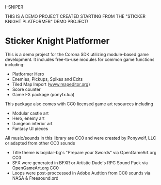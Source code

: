 I-SNIPER 

THIS IS A DEMO PROJECT CREATED STARTING FROM THE "STICKER KNIGHT PLATFORMER" DEMO PROJECT!

# Sticker Knight Platformer

This is a demo project for the Corona SDK utilizing module-based game development. It includes free-to-use modules for common game functions including:

* Platformer Hero
* Enemies, Pickups, Spikes and Exits
* Tiled Map Import (www.mapeditor.org)
* Score counter
* Game FX package (ponyfx.lua)

This package also comes with CC0 licensed game art resources including

* Modular castle art
* Hero, enemy art
* Dungeon interior art
* Fantasy UI pieces

All music/sounds in this library are CC0 and were created by Ponywolf, LLC or adapted from other CC0 sounds

* Title theme is bojidar-bg's "Prepare your Swords" via OpenGameArt.org CC0
* SFX were generated in BFXR or Artistic Dude's RPG Sound Pack via OpenGameArt.org CC0
* Loops were post-proccessed in Adobe Audtion from CC0 sounds via NASA & Freesound.ord
